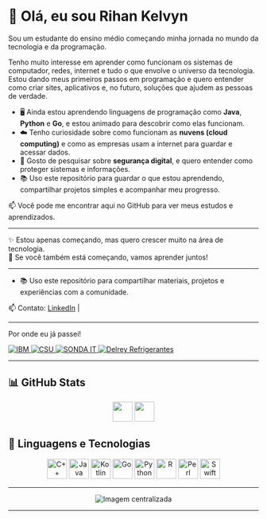 # 👋 Olá, eu sou Rihan Kelvyn

Sou um estudante do ensino médio começando minha jornada no mundo da tecnologia e da programação.

Tenho muito interesse em aprender como funcionam os sistemas de computador, redes, internet e tudo o que envolve o universo da tecnologia. Estou dando meus primeiros passos em programação e quero entender como criar sites, aplicativos e, no futuro, soluções que ajudem as pessoas de verdade.

- 🖥️ Ainda estou aprendendo linguagens de programação como **Java**, **Python** e **Go**, e estou animado para descobrir como elas funcionam.
- ☁️ Tenho curiosidade sobre como funcionam as **nuvens (cloud computing)** e como as empresas usam a internet para guardar e acessar dados.
- 🔐 Gosto de pesquisar sobre **segurança digital**, e quero entender como proteger sistemas e informações.
- 📚 Uso este repositório para guardar o que estou aprendendo, compartilhar projetos simples e acompanhar meu progresso.

📫 Você pode me encontrar aqui no GitHub para ver meus estudos e aprendizados.

---

✨ Estou apenas começando, mas quero crescer muito na área de tecnologia.  
💬 Se você também está começando, vamos aprender juntos!

---
- 📚 Uso este repositório para compartilhar materiais, projetos e experiências com a comunidade.

📫 Contato: [LinkedIn](https://www.linkedin.com/in/mizaelsouto) |

---

Por onde eu já passei!
<p align="left"> <a href="https://www.ibm.com" target="_blank"> <img src="https://img.shields.io/badge/IBM-0530AD?style=for-the-badge&logo=IBM&logoColor=white" alt="IBM" /> </a> <a href="https://www.csu.com.br/" target="_blank"> <img src="https://img.shields.io/badge/CSU-002E5D?style=for-the-badge&logoColor=white" alt="CSU" /> </a> <a href="https://www.sonda.com/" target="_blank"> <img src="https://img.shields.io/badge/SONDA--IT-000000?style=for-the-badge&logoColor=white" alt="SONDA IT" /> </a> <a href="https://delreyrefrigerantes.com.br/" target="_blank"> <img src="https://img.shields.io/badge/Delrey_Refrigerantes-228B22?style=for-the-badge&logoColor=white" alt="Delrey Refrigerantes" /> </a> </p>

---

## 📊 GitHub Stats

<p align="center">
  <img height="40em" src="https://github-readme-stats.vercel.app/api?username=YNFINIT666&show_icons=true&theme=tokyonight&hide_title=false" />
  <img height="40em" src="https://github-readme-stats.vercel.app/api/top-langs/?username=YNFINIT666&layout=compact&theme=tokyonight" />
</p>

## 🚀 Linguagens e Tecnologias

<p align="center">
  <img src="https://cdn.jsdelivr.net/gh/devicons/devicon/icons/cplusplus/cplusplus-original.svg" height="40" alt="C++" />
  <img src="https://cdn.jsdelivr.net/gh/devicons/devicon/icons/java/java-original.svg" height="40" alt="Java" />
  <img src="https://cdn.jsdelivr.net/gh/devicons/devicon/icons/kotlin/kotlin-original.svg" height="40" alt="Kotlin" />
  <img src="https://cdn.jsdelivr.net/gh/devicons/devicon/icons/go/go-original.svg" height="40" alt="Go" />
  <img src="https://cdn.jsdelivr.net/gh/devicons/devicon/icons/python/python-original.svg" height="40" alt="Python" />
  <img src="https://cdn.jsdelivr.net/gh/devicons/devicon/icons/r/r-original.svg" height="40" alt="R" />
  <img src="https://cdn.jsdelivr.net/gh/devicons/devicon/icons/perl/perl-original.svg" height="40" alt="Perl" />
  <img src="https://cdn.jsdelivr.net/gh/devicons/devicon/icons/swift/swift-original.svg" height="40" alt="Swift" />
</p>

---

<p align="center">
  <img src="https://github.com/user-attachments/assets/d1285ea5-983e-405e-a17e-53673b2a3041" alt="Imagem centralizada" />
</p>

---

